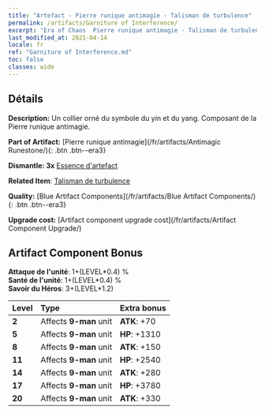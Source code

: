 ```yaml
---
title: "Artefact - Pierre runique antimagie - Talisman de turbulence"
permalink: /artifacts/Garniture of Interference/
excerpt: "Era of Chaos  Pierre runique antimagie - Talisman de turbulence. Un collier orné du symbole du yin et du yang. Composant de la Pierre runique antimagie."
last_modified_at: 2021-04-14
locale: fr
ref: "Garniture of Interference.md"
toc: false
classes: wide
---
```




## Détails

 **Description:** Un collier orné du symbole du yin et du yang. Composant de la Pierre runique antimagie.

 **Part of Artifact:** [Pierre runique antimagie](/fr/artifacts/Antimagic Runestone/){: .btn .btn--era3}

 **Dismantle: 3x** [Essence d'artefact](/fr/Items/con_905/)

 **Related Item**: [Talisman de turbulence](/fr/Items/art_118/)

 **Quality:** [Blue Artifact Components](/fr/artifacts/Blue Artifact Components/){: .btn .btn--era3}

 **Upgrade cost:** [Artifact component upgrade cost](/fr/artifacts/Artifact Component Upgrade/)

## Artifact Component Bonus

  **Attaque de l'unité**: 1+(LEVEL\*0.4) %<br/>**Santé de l'unité**: 1+(LEVEL\*0.4) %<br/>**Savoir du Héros**: 3+(LEVEL\*1.2)

  |  Level  | Type |    Extra bonus  | 
  |:--------|:-----|:----------------| 
  | **2** | Affects **9-man** unit | **ATK**: +70 | 
  | **5** | Affects **9-man** unit | **HP**: +1310 | 
  | **8** | Affects **9-man** unit | **ATK**: +150 | 
  | **11** | Affects **9-man** unit | **HP**: +2540 | 
  | **14** | Affects **9-man** unit | **ATK**: +280 | 
  | **17** | Affects **9-man** unit | **HP**: +3780 | 
  | **20** | Affects **9-man** unit | **ATK**: +330 | 
